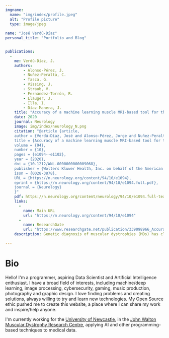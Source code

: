 ```yaml
---
imgname: 
  name: "img/index/profile.jpeg"
  alt: "Profile picture"
  type: image/jpeg
  
name: "José Verdú-Díaz"
personal_title: "Portfolio and Blog"


publications:
  - 
    me: Verdú-Díaz, J.
    authors:
        - Alonso-Pérez, J.
        - Nuñez-Peralta, C.
        - Tasca, G.
        - Vissing, J.
        - Straub, V.
        - Fernández-Torrón, R.
        - Llauger, J.
        - Illa, I.
        - Díaz-Manera, J.
    title: "Accuracy of a machine learning muscle MRI-based tool for the diagnosis of muscular dystrophies"
    date: 2020
    journal: Neurology
    image: img/index/neurology_N.png
    citation: "@article {article,
	author = {Verdú-Díaz, José and Alonso-Pérez, Jorge and Nuñez-Peralta, Claudia and Tasca, Giorgio and Vissing, John and Straub, Volker and Fernández-Torrón, Roberto and Llauger, Jaume and Illa, Isabel and Díaz-Manera, Jordi},
	title = {Accuracy of a machine learning muscle MRI-based tool for the diagnosis of muscular dystrophies},
	volume = {94},
	number = {10},
	pages = {e1094--e1102},
	year = {2020},
	doi = {10.1212/WNL.0000000000009068},
	publisher = {Wolters Kluwer Health, Inc. on behalf of the American Academy of Neurology},
	issn = {0028-3878},
	URL = {https://n.neurology.org/content/94/10/e1094},
	eprint = {https://n.neurology.org/content/94/10/e1094.full.pdf},
	journal = {Neurology}
	}"
    pdf: https://n.neurology.org/content/neurology/94/10/e1094.full-text.pdf
    links:
      -
        name: Main URL
        url: "https://n.neurology.org/content/94/10/e1094"
      -
        name: ResearchGate
        url: "https://www.researchgate.net/publication/339098966_Accuracy_of_a_machine_learning_muscle_MRI-based_tool_for_the_diagnosis_of_muscular_dystrophies"
    description: Genetic diagnosis of muscular dystrophies (MDs) has classically been guided by clinical presentation, muscle biopsy, and muscle MRI data. Muscle MRI suggests diagnosis based on the pattern of muscle fatty replacement. However, patterns overlap between different disorders and knowledge about disease-specific patterns is limited. Our aim was to develop a software-based tool that can recognize muscle MRI patterns and thus aid diagnosis of MDs.

---
```

# Bio

Hello! I'm a programmer, aspiring Data Scientist and Artificial Intelligence enthusiast. I have a broad field of interests, including machine/deep learning, image processing, cybersecurity, gaming, music production, photography and graphic design. I love finding problems and creating solutions, always willing to try and learn new technologies. My Open Source ethic pushed me to create this website, a place where I can share my work and inspire/help anyone.

I'm currently working for the [University of Newcastle][1], in the [John Walton Muscular Dystrophy Research Centre][2], applying AI and other programming-based techniques to medical data.


[1]: https://www.ncl.ac.uk/
[2]: https://newcastle-muscle.org/

